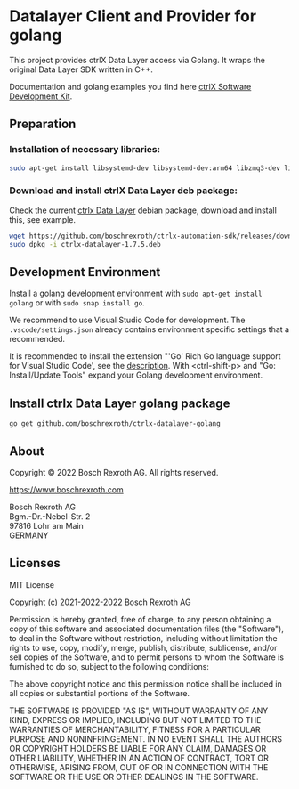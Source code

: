 # Datalayer Client and Provider for golang

This project provides ctrlX Data Layer access via Golang.
It wraps the original Data Layer SDK written in C++.

Documentation and golang examples you find here [ctrlX Software Development Kit](https://boschrexroth.github.io/ctrlx-automation-sdk/).

## Preparation

### Installation of necessary libraries:
```bash
sudo apt-get install libsystemd-dev libsystemd-dev:arm64 libzmq3-dev libzmq3-dev:arm64
```

### Download and install ctrlX Data Layer deb package:

Check the current [ctrlx Data Layer](https://github.com/boschrexroth/ctrlx-automation-sdk/releases) debian package, download and install this, see example. 

```bash
wget https://github.com/boschrexroth/ctrlx-automation-sdk/releases/download/1.12.1/ctrlx-datalayer-1.7.5.deb
sudo dpkg -i ctrlx-datalayer-1.7.5.deb
```

## Development Environment

Install a golang development environment with `sudo apt-get install golang` or with `sudo snap install go`.

We recommend to use Visual Studio Code for development. The `.vscode/settings.json` already contains environment specific settings that a recommended. 

It is recommended to install the extension "'Go' Rich Go language support for Visual Studio Code', see the [description](https://marketplace.visualstudio.com/items?itemName=golang.Go). With \<ctrl-shift-p\> and "Go: Install/Update Tools" expand your Golang development environment.


## Install ctrlx Data Layer golang package

`go get github.com/boschrexroth/ctrlx-datalayer-golang`


## About

Copyright © 2022 Bosch Rexroth AG. All rights reserved.

<https://www.boschrexroth.com>

Bosch Rexroth AG  
Bgm.-Dr.-Nebel-Str. 2  
97816 Lohr am Main  
GERMANY

## Licenses

MIT License

Copyright (c) 2021-2022-2022 Bosch Rexroth AG

Permission is hereby granted, free of charge, to any person obtaining a copy
of this software and associated documentation files (the "Software"), to deal
in the Software without restriction, including without limitation the rights
to use, copy, modify, merge, publish, distribute, sublicense, and/or sell
copies of the Software, and to permit persons to whom the Software is
furnished to do so, subject to the following conditions:

The above copyright notice and this permission notice shall be included in all
copies or substantial portions of the Software.

THE SOFTWARE IS PROVIDED "AS IS", WITHOUT WARRANTY OF ANY KIND, EXPRESS OR
IMPLIED, INCLUDING BUT NOT LIMITED TO THE WARRANTIES OF MERCHANTABILITY,
FITNESS FOR A PARTICULAR PURPOSE AND NONINFRINGEMENT. IN NO EVENT SHALL THE
AUTHORS OR COPYRIGHT HOLDERS BE LIABLE FOR ANY CLAIM, DAMAGES OR OTHER
LIABILITY, WHETHER IN AN ACTION OF CONTRACT, TORT OR OTHERWISE, ARISING FROM,
OUT OF OR IN CONNECTION WITH THE SOFTWARE OR THE USE OR OTHER DEALINGS IN THE
SOFTWARE.